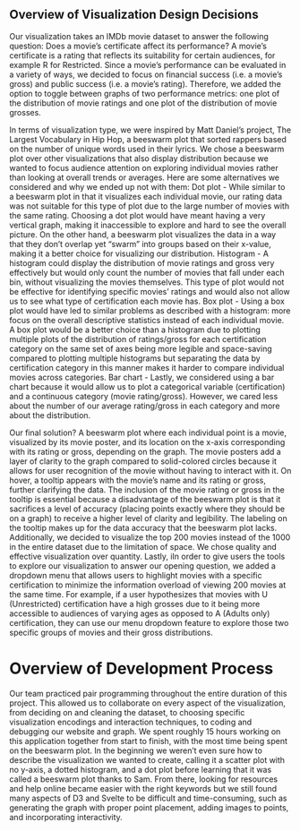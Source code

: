 ## Overview of Visualization Design Decisions
Our visualization takes an IMDb movie dataset to answer the following question: Does a movie’s certificate affect its performance? A movie’s certificate is a rating that reflects its suitability for certain audiences, for example R for Restricted. Since a movie’s performance can be evaluated in a variety of ways, we decided to focus on financial success (i.e. a movie’s gross) and public success (i.e. a movie’s rating). Therefore, we added the option to toggle between graphs of two performance metrics: one plot of the distribution of movie ratings and one plot of the distribution of movie grosses. 

In terms of visualization type, we were inspired by Matt Daniel’s project, The Largest Vocabulary in Hip Hop, a beeswarm plot that sorted rappers based on the number of unique words used in their lyrics. We chose a beeswarm plot over other visualizations that also display distribution because we wanted to focus audience attention on exploring individual movies rather than looking at overall trends or averages. Here are some alternatives we considered and why we ended up not with them:
Dot plot - While similar to a beeswarm plot in that it visualizes each individual movie, our rating data was not suitable for this type of plot due to the large number of movies with the same rating. Choosing a dot plot would have meant having a very vertical graph, making it inaccessible to explore and hard to see the overall picture. On the other hand, a beeswarm plot visualizes the data in a way that they don’t overlap yet “swarm” into groups based on their x-value, making it a better choice for visualizing our distribution.
Histogram - A histogram could display the distribution of movie ratings and gross very effectively but would only count the number of movies that fall under each bin, without visualizing the movies themselves. This type of plot would not be effective for identifying specific movies’ ratings and would also not allow us to see what type of certification each movie has.
Box plot - Using a box plot would have led to similar problems as described with a histogram: more focus on the overall descriptive statistics instead of each individual movie. A box plot would be a better choice than a histogram due to plotting multiple plots of the distribution of ratings/gross for each certification category on the same set of axes being more legible and space-saving compared to plotting multiple histograms but separating the data by certification category in this manner makes it harder to compare individual movies across categories.
Bar chart - Lastly, we considered using a bar chart because it would allow us to plot a categorical variable (certification) and a continuous category (movie rating/gross). However, we cared less about the number of our average rating/gross in each category and more about the distribution.

Our final solution? A beeswarm plot where each individual point is a movie, visualized by its movie poster, and its location on the x-axis corresponding with its rating or gross, depending on the graph. The movie posters add a layer of clarity to the graph compared to solid-colored circles because it allows for user recognition of the movie without having to interact with it. On hover, a tooltip appears with the movie’s name and its rating or gross, further clarifying the data. The inclusion of the movie rating or gross in the tooltip is essential because a disadvantage of the beeswarm plot is that it sacrifices a level of accuracy (placing points exactly where they should be on a graph) to receive a higher level of clarity and legibility. The labeling on the tooltip makes up for the data accuracy that the beeswarm plot lacks. Additionally, we decided to visualize the top 200 movies instead of the 1000 in the entire dataset due to the limitation of space. We chose quality and effective visualization over quantity. Lastly, iIn order to give users the tools to explore our visualization to answer our opening question, we added a dropdown menu that allows users to highlight movies with a specific certification to minimize the information overload of viewing 200 movies at the same time. For example, if a user hypothesizes that movies with U (Unrestricted) certification have a high grosses due to it being more accessible to audiences of varying ages as opposed to A (Adults only) certification, they can use our menu dropdown feature to explore those two specific groups of movies and their gross distributions.

# Overview of Development Process
Our team practiced pair programming throughout the entire duration of this project. This allowed us to collaborate on every aspect of the visualization, from deciding on and cleaning the dataset, to choosing specific visualization encodings and interaction techniques, to coding and debugging our website and graph. We spent roughly 15 hours working on this application together from start to finish, with the most time being spent on the beeswarm plot. In the beginning we weren’t even sure how to describe the visualization we wanted to create, calling it a scatter plot with no y-axis, a dotted histogram, and a dot plot before learning that it was called a beeswarm plot thanks to Sam. From there, looking for resources and help online became easier with the right keywords but we still found many aspects of D3 and Svelte to be difficult and time-consuming, such as generating the graph with proper point placement, adding images to points, and incorporating interactivity.
